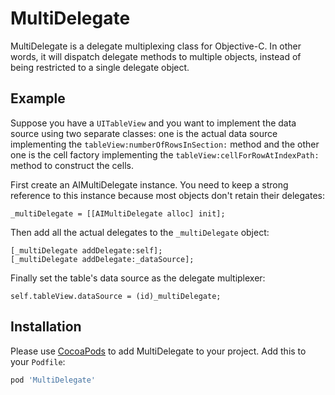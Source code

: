 MultiDelegate
=============

MultiDelegate is a delegate multiplexing class for Objective-C. In other words, it will dispatch delegate methods to multiple objects, instead of being restricted to a single delegate object.


## Example

Suppose you have a `UITableView` and you want to implement the data source using two separate classes: one is the actual data source implementing the `tableView:numberOfRowsInSection:` method and the other one is the cell factory implementing the `tableView:cellForRowAtIndexPath:` method to construct the cells. 

First create an AIMultiDelegate instance. You need to keep a strong reference to this instance because most objects don't retain their delegates:
```objc
_multiDelegate = [[AIMultiDelegate alloc] init];
```

Then add all the actual delegates to the `_multiDelegate` object:
```
[_multiDelegate addDelegate:self];
[_multiDelegate addDelegate:_dataSource];
```

Finally set the table's data source as the delegate multiplexer:
```
self.tableView.dataSource = (id)_multiDelegate;
```


## Installation

Please use [CocoaPods](https://github.com/cocoapods/cocoapods) to add MultiDelegate to your project. Add this to your `Podfile`:
```ruby
pod 'MultiDelegate'
```
